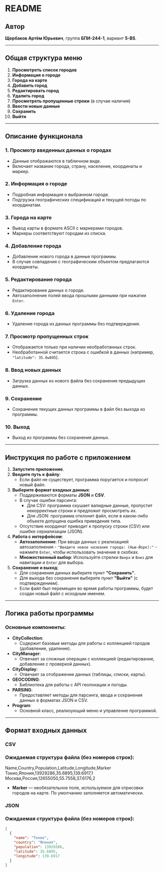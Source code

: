 # README

## Автор

**Щербаков Артём Юрьевич**, группа **БПИ-244-1**, вариант **5-BS**.

---

## Общая структура меню

1. **Просмотреть список городов**
2. **Информация о городе**
3. **Города на карте**
4. **Добавить город**
5. **Редактировать город**
6. **Удалить город**
7. **Просмотреть пропущенные строки** (в случае наличия)
8. **Ввести новые данные**
9. **Сохранить**
10. **Выйти**

---

## Описание функционала

### 1. Просмотр введенных данных о городах

- Данные отображаются в табличном виде.
- Включает название города, страну, население, координаты и маркер.

### 2. Информация о городе

- Подробная информация о выбранном городе.
- Подгрузка географических спецификаций и текущей погоды по координатам.

### 3. Города на карте

- Вывод карты в формате ASCII с маркерами городов.
- Маркеры соответствуют городам из списка.

### 4. Добавление города

- Добавление нового города в данные программы.
- В случае совпадения с географическим объектом предлагаются координаты.

### 5. Редактирование города

- Редактирование данных о городе.
- Автозаполнение полей ввода прошлыми данными при нажатии `Enter`.

### 6. Удаление города

- Удаление города из данных программы без подтверждения.

### 7. Просмотр пропущенных строк

- Отображается только при наличии необработанных строк.
- Необработанной считается строка с ошибкой в данных (например, `"latitude": 35.6w895`).

### 8. Ввод новых данных

- Загрузка данных из нового файла без сохранения предыдущих данных.

### 9. Сохранение

- Сохранение текущих данных программы в файл без выхода из программы.

### 10. Выход

- Выход из программы без сохранения данных.

---

## Инструкция по работе с приложением

1. **Запустите приложение**.
2. **Введите путь к файлу**:
   - Если файл не существует, программа поругается и попросит новый файл.
3. **Выберите формат входных данных**:
   - Поддерживаются форматы **JSON** и **CSV**.
   - В случае ошибки парсинга:
     - Для CSV: программа скушает валидные данные, пропустит некорректные строки и предложит просмотреть их.
     - Для JSON: программа отклонит файл, если в каком-либо объекте допущена ошибка приведения типа.
   - Отсутствие координат приводит к пропуску строки (CSV) или ошибке сериализации (JSON).
4. **Работа с интерфейсом**:
   - **Автозаполнение**: При вводе данных с реализацией автозаполнения - `"Введите новое название города: (Нью-Йорк):"` - нажмите `Enter`, чтобы использовать значение в скобках.
   - **Множественный выбор**: Используйте стрелки `Вверх` и `Вниз` для навигации и `Enter` для выбора.
5. **Сохранение и выход**:
   - Для сохранения данных выберите пункт **"Сохранить"**.
   - Для выхода без сохранения выберите пункт **"Выйти"** (с подтверждением).
   - Если файл был перемещен во время работы программы, будет создан новый файл с исходным именем.

---

## Логика работы программы

### Основные компоненты:

- **CityCollection**:
  - Содержит базовые методы для работы с коллекцией городов (добавление, удаление).
- **CityManager**:
  - Отвечает за сложные операции с коллекцией (редактирование, добавление с проверкой данных).
- **CityDisplay**:
  - Отвечает за отображение данных (таблицы, списки, карты).
- **GEOCODING**:
  - Библиотека для работы с API геолокации и погоды.
- **PARSING**:
  - Предоставляет методы для парсинга, ввода и сохранения данных в форматах JSON и CSV.
- **Program**:
  - Основной класс, реализующий меню и управление программой.

---

## Формат входных данных

### CSV

### Ожидаемая структура файла (без номеров строк):

Name,Country,Population,Latitude,Longitude,Marker
Токио,Япония,13929286,35.6895,139.6917,1
Москва,Россия,12655050,55.7558,37.6176,2

- **Marker** — необязательное поле, используемое для отрисовки городов на карте. По умолчанию заполняется автоматически.

### JSON

### Ожидаемая структура файла (без номеров строк):

```json
[
  {
    "name": "Токио",
    "country": "Япония",
    "population": 13929286,
    "latitude": 35.6895,
    "longitude": 139.6917
  }
]
```

